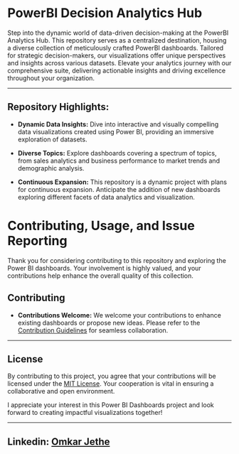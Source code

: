 # PowerBI Decision Analytics Hub

Step into the dynamic world of data-driven decision-making at the PowerBI Analytics Hub. This repository serves as a centralized destination, housing a diverse collection of meticulously crafted PowerBI dashboards. Tailored for strategic decision-makers, our visualizations offer unique perspectives and insights across various datasets. Elevate your analytics journey with our comprehensive suite, delivering actionable insights and driving excellence throughout your organization.

---


## Repository Highlights:

- **Dynamic Data Insights:** Dive into interactive and visually compelling data visualizations created using Power BI, providing an immersive exploration of datasets.

- **Diverse Topics:** Explore dashboards covering a spectrum of topics, from sales analytics and business performance to market trends and demographic analysis.

- **Continuous Expansion:** This repository is a dynamic project with plans for continuous expansion. Anticipate the addition of new dashboards exploring different facets of data analytics and visualization.


# Contributing, Usage, and Issue Reporting

Thank you for considering contributing to this repository and exploring the Power BI dashboards. Your involvement is highly valued, and your contributions help enhance the overall quality of this collection.


## Contributing

- **Contributions Welcome:** We welcome your contributions to enhance existing dashboards or propose new ideas. Please refer to the [Contribution Guidelines](CONTRIBUTING.md) for seamless collaboration.

---

## License

By contributing to this project, you agree that your contributions will be licensed under the [MIT License](LICENSE). Your cooperation is vital in ensuring a collaborative and open environment.

I appreciate your interest in this Power BI Dashboards project and look forward to creating impactful visualizations together!

---

## Linkedin: [Omkar Jethe](https://www.linkedin.com/in/omkar-jethe-72594127b/)

